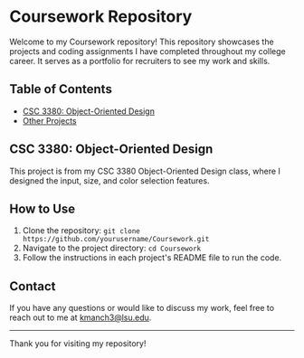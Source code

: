 # Coursework Repository

Welcome to my Coursework repository! This repository showcases the projects and coding assignments I have completed throughout my college career. It serves as a portfolio for recruiters to see my work and skills.

## Table of Contents
- [CSC 3380: Object-Oriented Design](#csc-3380-object-oriented-design)
- [Other Projects](#other-projects)

## CSC 3380: Object-Oriented Design
This project is from my CSC 3380 Object-Oriented Design class, where I designed the input, size, and color selection features.



## How to Use
1. Clone the repository: `git clone https://github.com/yourusername/Coursework.git`
2. Navigate to the project directory: `cd Coursework`
3. Follow the instructions in each project's README file to run the code.

## Contact
If you have any questions or would like to discuss my work, feel free to reach out to me at kmanch3@lsu.edu.

---

Thank you for visiting my repository!




    
    
    
